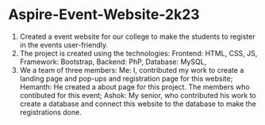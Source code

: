# Aspire-Event-Website-2k23

1. Created a event website for our college to make the students to register in the events user-friendly.
2. The project is created using the technologies:
   Frontend: HTML, CSS, JS,
   Framework: Bootstrap,
   Backend: PhP,
   Database: MySQL,
4. We a team of three members:
   Me: I, contributed my work to create a landing page and pop-ups and registration page for this website;
   Hemanth: He created a about page for this project. The members who contibuted for this event;
   Ashok: My senior, who contributed his work to create a database and connect this website to the database to make the registrations done.
